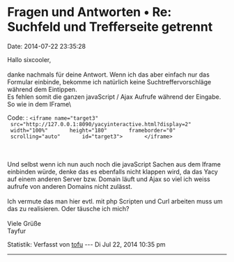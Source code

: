 Fragen und Antworten • Re: Suchfeld und Trefferseite getrennt
=============================================================

Date: 2014-07-22 23:35:28

Hallo sixcooler,\
\
danke nachmals für deine Antwort. Wenn ich das aber einfach nur das
Formular einbinde, bekomme ich natürlich keine Suchtreffervorschläge
während dem Eintippen.\
Es fehlen somit die ganzen javaScript / Ajax Aufrufe während der
Eingabe.\
So wie in dem IFrame\

Code: 
:   `<iframe name="target3"       src="http://127.0.0.1:8090/yacyinteractive.html?display=2"       width="100%"       height="180"       frameborder="0"       scrolling="auto"       id="target3">       </iframe>  `

\
\
Und selbst wenn ich nun auch noch die javaScript Sachen aus dem Iframe
einbinden würde, denke das es ebenfalls nicht klappen wird, da das Yacy
auf einem anderen Server bzw. Domain läuft und Ajax so viel ich weiss
aufrufe von anderen Domains nicht zulässt.\
\
Ich vermute das man hier evtl. mit php Scripten und Curl arbeiten muss
um das zu realisieren. Oder täusche ich mich?\
\
Viele Grüße\
Tayfur

Statistik: Verfasst von
[tofu](http://forum.yacy-websuche.de/memberlist.php?mode=viewprofile&u=9454)
--- Di Jul 22, 2014 10:35 pm

------------------------------------------------------------------------
